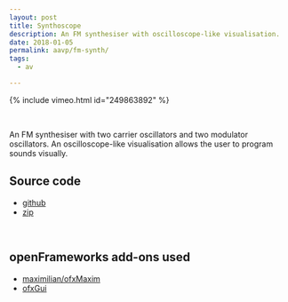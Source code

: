 ```yaml
---
layout: post
title: Synthoscope
description: An FM synthesiser with oscilloscope-like visualisation.
date: 2018-01-05
permalink: aavp/fm-synth/
tags:
  - av

---
```


{% include vimeo.html id="249863892" %}

<br />

An FM synthesiser with two carrier oscillators and two modulator oscillators. An oscilloscope-like visualisation allows the user to program sounds visually.

## Source code

- <a href="https://github.com/samludford/synthoscope">github</a>
- <a href="http://samludford.github.io/assets/files/synthoscope.zip">zip</a>

<br />

## openFrameworks add-ons used

- <a href="https://github.com/micknoise/Maximilian">maximilian/ofxMaxim</a>
- <a href="http://openframeworks.cc/documentation/ofxGui/">ofxGui</a>

